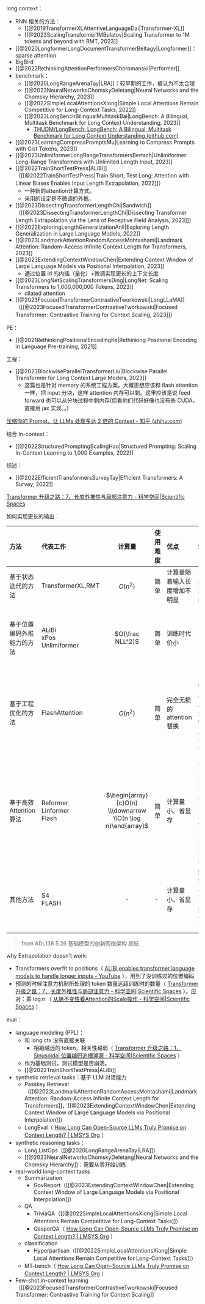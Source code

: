 long context：
- RNN 相关的方法：
    - [[@2019TransformerXLAttentiveLanguageDai|Transformer-XL]]
    - [[@2023ScalingTransformer1MBulatov|Scaling Transformer to 1M tokens and beyond with RMT, 2023]]
- [[@2020LongformerLongDocumentTransformerBeltagy|Longformer]]：sparse attention
- BigBird
- [[@2022RethinkingAttentionPerformersChoromanski|Performer]]
- benchmark：
    - [[@2020LongRangeArenaTay|LRA]]：较早期的工作，被认为不太合理
    - [[@2023NeuralNetworksChomskyDeletang|Neural Networks and the Chomsky Hierarchy, 2023]]
    - [[@2022SimpleLocalAttentionsXiong|Simple Local Attentions Remain Competitive for Long-Context Tasks, 2022]]
    - [[@2023LongBenchBilingualMultitaskBai|LongBench: A Bilingual, Multitask Benchmark for Long Context Understanding, 2023]]
        - [THUDM/LongBench: LongBench: A Bilingual, Multitask Benchmark for Long Context Understanding (github.com)](https://github.com/THUDM/LongBench)
- [[@2023LearningCompressPromptsMu|Learning to Compress Prompts with Gist Tokens, 2023]]
- [[@2023UnlimiformerLongRangeTransformersBertsch|Unlimiformer: Long-Range Transformers with Unlimited Length Input, 2023]]
- [[@2022TrainShortTestPress|ALiBi]]（[[@2022TrainShortTestPress|Train Short, Test Long: Attention with Linear Biases Enables Input Length Extrapolation, 2022]]）
    - 一种新的attention计算方式。
    - 采用的设定是不微调的外推。
- [[@2023DissectingTransformerLengthChi|Sandwich]]（[[@2023DissectingTransformerLengthChi|Dissecting Transformer Length Extrapolation via the Lens of Receptive Field Analysis, 2023]]）
- [[@2022ExploringLengthGeneralizationAnil|Exploring Length Generalization in Large Language Models, 2022]]
- [[@2023LandmarkAttentionRandomAccessMohtashami|Landmark Attention: Random-Access Infinite Context Length for Transformers, 2023]]
- [[@2023ExtendingContextWindowChen|Extending Context Window of Large Language Models via Positional Interpolation, 2023]]
    - 通过位置 id 的内插（量化）+微调实现更长的上下文长度
- [[@2023LongNetScalingTransformersDing|LongNet: Scaling Transformers to 1,000,000,000 Tokens, 2023]]
    - dilated attention
- [[@2023FocusedTransformerContrastiveTworkowski|LongLLaMA]]（[[@2023FocusedTransformerContrastiveTworkowski|Focused Transformer: Contrastive Training for Context Scaling, 2023]]）

PE：
- [[@2021RethinkingPositionalEncodingKe|Rethinking Positional Encoding in Language Pre-training, 2021]]

工程：
- [[@2023BlockwiseParallelTransformerLiu|Blockwise Parallel Transformer for Long Context Large Models, 2023]]
    - 这篇也是针对 memory 的系统工程方案。大概思想应该和 flash attention 一样，把 input 分块，这样 attention 内存可以剩。这里应该是说 feed forward 也可以从分块过程中剩内存(但看他们代码好像也没有些 CUDA，直接用 jax 实现。。)

 [压缩你的 Prompt，让 LLMs 处理多达 2 倍的 Context - 知乎 (zhihu.com)](https://zhuanlan.zhihu.com/p/625440016?utm_medium=social&utm_oi=30536802238464&utm_psn=1635194469631832064&utm_source=wechat_timeline&utm_id=0)

结合 in-context：
- [[@2022StructuredPromptingScalingHao|Structured Prompting: Scaling In-Context Learning to 1,000 Examples, 2022]]

综述：
- [[@2022EfficientTransformersSurveyTay|Efficient Transformers: A Survey, 2022]]

 [Transformer 升级之路：7、长度外推性与局部注意力 - 科学空间|Scientific Spaces](https://spaces.ac.cn/archives/9431)

如何实现更长的输出：

| 方法                       | 代表工作                       |                            计算量                            | 使用难度 | 优点                         | 缺点                                                                    | 潜在长度上限                               |
|:-------------------------- |:------------------------------ |:------------------------------------------------------------:|:-------- |:---------------------------- |:----------------------------------------------------------------------- |:------------------------------------------ |
| 基于状态迭代的方法         | TransformerXL,RMT              |                           $O(n^2)$                           | 简单     | 计算量随着输入长度增加不明显 | 没有经过大模型预训练验证                                                | 1 million(?)                               |
| 基于位置编码外推能力的方法 | ALiBi<br>xPos<br>Unlimiformer  |                       $O(\frac NLL^2)$                       | 简单     | 训练时代价小                 | -                                                                       | MPT 模型验证了 ALiBi 在 64K 训练，可以外推到 84K |
| 基于工程优化的方法         | FlashAttention                 |                           $O(n^2)$                           | 简单     | 完全无损的 attention 替换      | 只能在特定维度上使用，不过这些特定维度目前也满足需求                    | 128k                                       |
| 基于高效 Attention 算法      | Reformer<br>Linformer<br>Flash | $\begin{array}{c}O(n) \\\downarrow \\O(n \log n)\end{array}$ | 简单     | 计算量小、省显存             | 比较缺乏高效算子、大部分都针对 Encoder 进行优化、没有经过大模型预训练验证 | -                                          |
| 其他方法                   | S4<br>FLASH                    |                              -                               | -        | 计算量小、省显存             | 缺乏高效算子、缺乏大规模模型训练验证                                    | -                                          |

> from ADL138 5.26 基础模型的创新网络架构 颜航

why Extrapolation doesn't work:
- Transformers overfit to positions（ [ALiBi enables transformer language models to handle longer inputs - YouTube](https://youtu.be/Pp61ShI9VGc?t=1266) ），用到了没训练过的位置编码
- 预测的时候注意力机制所处理的 token 数量远超训练时的数量（ [Transformer 升级之路：7、长度外推性与局部注意力 - 科学空间|Scientific Spaces](https://spaces.ac.cn/archives/9431#%E8%B6%85%E5%BC%BA%E5%9F%BA%E7%BA%BF) ）。应对：乘 $\log n$ （ [从熵不变性看Attention的Scale操作 - 科学空间|Scientific Spaces](https://spaces.ac.cn/archives/8823) ）

eval：
- language modeling (PPL)：
    - 和 long ctx 没有直接关联
        - 相距越远的 token，相关性越弱（ [Transformer 升级之路：1、Sinusoidal 位置编码追根溯源 - 科学空间|Scientific Spaces](https://spaces.ac.cn/archives/8231#%E8%BF%9C%E7%A8%8B%E8%A1%B0%E5%87%8F) ）
    - 作为基础测试，测试模型是否崩溃。
    - [[@2022TrainShortTestPress|ALiBi]]
- synthetic retrieval tasks：基于 LLM 对话能力
    - Passkey Retrieval（[[@2023LandmarkAttentionRandomAccessMohtashami|Landmark Attention: Random-Access Infinite Context Length for Transformers]]，[[@2023ExtendingContextWindowChen|Extending Context Window of Large Language Models via Positional Interpolation]]）
    - LongEval（ [How Long Can Open-Source LLMs Truly Promise on Context Length? | LMSYS Org](https://lmsys.org/blog/2023-06-29-longchat/#evaluation-toolkits-longeval) ）
- synthetic reasoning tasks：
    - Long ListOps（[[@2020LongRangeArenaTay|LRA]]）
    - [[@2023NeuralNetworksChomskyDeletang|Neural Networks and the Chomsky Hierarchy]]：需要从零开始训练
- real-world long-context tasks
    - Summarization
        - GovReport（[[@2023ExtendingContextWindowChen|Extending Context Window of Large Language Models via Positional Interpolation]]）
    - QA
        - TriviaQA（[[@2022SimpleLocalAttentionsXiong|Simple Local Attentions Remain Competitive for Long-Context Tasks]]）
        - QasperQA（ [How Long Can Open-Source LLMs Truly Promise on Context Length? | LMSYS Org](https://lmsys.org/blog/2023-06-29-longchat/#long-sequence-question-answer-benchmark) ）
    - classification
        - Hyperpartisan（[[@2022SimpleLocalAttentionsXiong|Simple Local Attentions Remain Competitive for Long-Context Tasks]]）
    - MT-bench（ [How Long Can Open-Source LLMs Truly Promise on Context Length? | LMSYS Org](https://lmsys.org/blog/2023-06-29-longchat/#human-preference-benchmark-mt-bench) ）
- Few-shot in-context learning（[[@2023FocusedTransformerContrastiveTworkowski|Focused Transformer: Contrastive Training for Context Scaling]]

